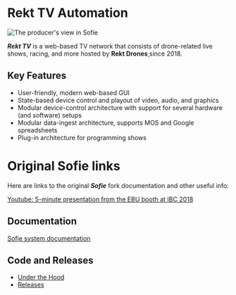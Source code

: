 # Rekt TV Automation

![The producer&apos;s view in Sofie](https://raw.githubusercontent.com/nrkno/Sofie-TV-automation/master/images/Sofie_GUI_example.jpg)

_**Rekt TV**_ is a web-based TV network that consists of drone-related live shows, racing, and more hosted by **Rekt Drones**[ ](https://www.rektdrones.com/)since 2018.

## Key Features

* User-friendly, modern web-based GUI
* State-based device control and playout of video, audio, and graphics
* Modular device-control architecture with support for several hardware \(and software\) setups
* Modular data-ingest architecture, supports MOS and Google spreadsheets
* Plug-in architecture for programming shows


# Original Sofie links

Here are links to the original _**Sofie**_ fork documentation and other useful info:  

[Youtube: 5-minute presentation from the EBU booth at IBC 2018](https://www.youtube.com/watch?v=LeJxtTA3zms)

## Documentation

[Sofie system documentation](https://sofie.gitbook.io/sofie-tv-automation/documentation)

## Code and Releases

* [Under the Hood](https://sofie.gitbook.io/sofie-tv-automation/documentation/under-the-hood)
* [Releases](https://sofie.gitbook.io/sofie-tv-automation/documentation/releases)


